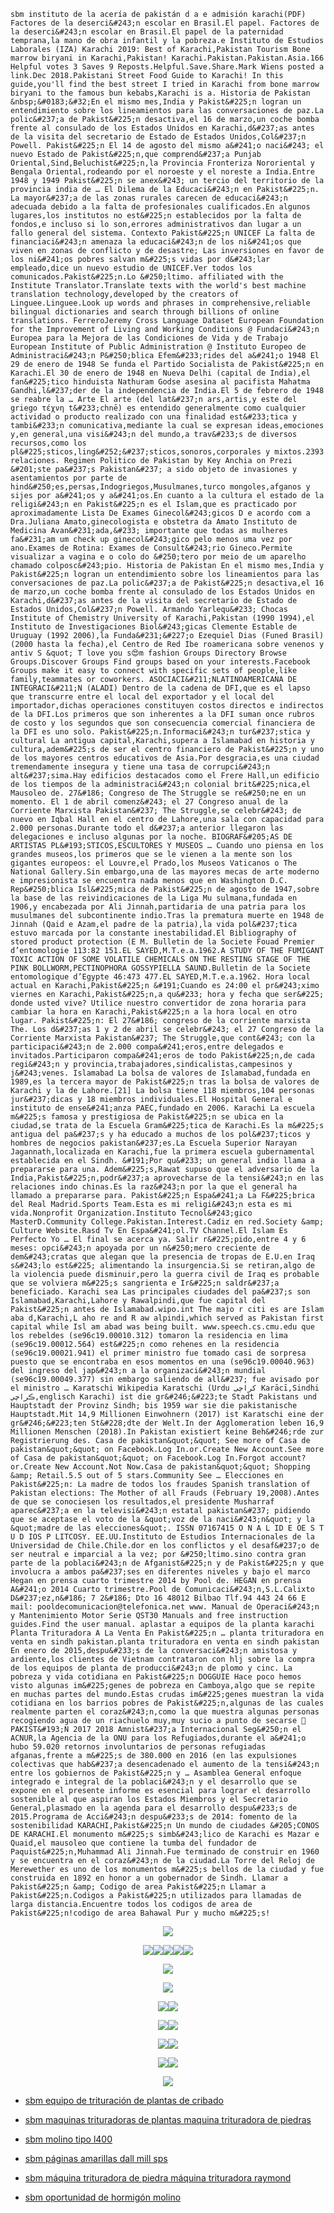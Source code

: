 
```
sbm instituto de la acería de pakistán d a e admisión karachi(PDF) Factores de la deserci&#243;n escolar en Brasil.El papel. Factores de la deserci&#243;n escolar en Brasil.El papel de la paternidad temprana,la mano de obra infantil y la pobreza.e Instituto de Estudios Laborales (IZA) Karachi 2019: Best of Karachi,Pakistan Tourism Bone marrow biryani in Karachi,Pakistan! Karachi.Pakistan.Pakistan.Asia.166 Helpful votes 3 Saves 9 Reposts.Helpful.Save.Share.Mark Wiens posted a link.Dec 2018.Pakistani Street Food Guide to Karachi! In this guide,you'll find the best street I tried in Karachi from bone marrow biryani to the famous bun kebabs,Karachi is a. Historia de Pakistan &nbsp;&#0183;&#32;En el mismo mes,India y Pakist&#225;n logran un entendimiento sobre los lineamientos para las conversaciones de paz.La polic&#237;a de Pakist&#225;n desactiva,el 16 de marzo,un coche bomba frente al consulado de los Estados Unidos en Karachi,d&#237;as antes de la visita del secretario de Estado de Estados Unidos,Col&#237;n Powell. Pakist&#225;n El 14 de agosto del mismo a&#241;o naci&#243; el nuevo Estado de Pakist&#225;n,que comprend&#237;a Punjab Oriental,Sind,Beluchist&#225;n,la Provincia Fronteriza Nororiental y Bengala Oriental,rodeando por el noroeste y el noreste a India.Entre 1948 y 1949 Pakist&#225;n se anex&#243; un tercio del territorio de la provincia india de … El Dilema de la Educaci&#243;n en Pakist&#225;n. La mayor&#237;a de las zonas rurales carecen de educaci&#243;n adecuada debido a la falta de profesionales cualificados.En algunos lugares,los institutos no est&#225;n establecidos por la falta de fondos,e incluso si lo son,errores administrativos dan lugar a un fallo general del sistema. Contexto Pakist&#225;n UNICEF La falta de financiaci&#243;n amenaza la educaci&#243;n de los ni&#241;os que viven en zonas de conflicto y de desastre; Las inversiones en favor de los ni&#241;os pobres salvan m&#225;s vidas por d&#243;lar empleado,dice un nuevo estudio de UNICEF.Ver todos los comunicados.Pakist&#225;n.Lo &#250;ltimo. affiliated with the Institute Translator.Translate texts with the world's best machine translation technology,developed by the creators of Linguee.Linguee.Look up words and phrases in comprehensive,reliable bilingual dictionaries and search through billions of online translations. FerreroJeremy Cross Language Dataset European Foundation for the Improvement of Living and Working Conditions @ Fundaci&#243;n Europea para la Mejora de las Condiciones de Vida y de Trabajo European Institute of Public Administration @ Instituto Europeo de Administraci&#243;n P&#250;blica Efem&#233;rides del a&#241;o 1948 El 29 de enero de 1948 Se funda el Partido Socialista de Pakist&#225;n en Karachi.El 30 de enero de 1948 en Nueva Delhi (capital de India),el fan&#225;tico hinduista Nathuram Godse asesina al pacifista Mahatma Gandhi,l&#237;der de la independencia de India.El 5 de febrero de 1948 se reabre la … Arte El arte (del lat&#237;n ars,artis,y este del griego τέχνη t&#233;chnē) es entendido generalmente como cualquier actividad o producto realizado con una finalidad est&#233;tica y tambi&#233;n comunicativa,mediante la cual se expresan ideas,emociones y,en general,una visi&#243;n del mundo,a trav&#233;s de diversos recursos,como los pl&#225;sticos,ling&#252;&#237;sticos,sonoros,corporales y mixtos.2393 relaciones. Regimen Politico de Pakistan by Key Anchia on Prezi &#201;ste pa&#237;s Pakistan&#237; a sido objeto de invasiones y asentamientos por parte de hind&#250;es,persas,Indogriegos,Musulmanes,turco mongoles,afganos y sijes por a&#241;os y a&#241;os.En cuanto a la cultura el estado de la religi&#243;n en Pakist&#225;n es el Islam,que es practicado por aproximadamente Lista De Exames Ginecol&#243;gicos D e acordo com a Dra.Juliana Amato,ginecologista e obstetra da Amato Instituto de Medicina Avan&#231;ada,&#233; importante que todas as mulheres fa&#231;am um check up ginecol&#243;gico pelo menos uma vez por ano.Exames de Rotina: Exames de Consult&#243;rio Gineco.Permite visualizar a vagina e o colo do &#250;tero por meio de um aparelho chamado colposc&#243;pio. Historia de Pakistan En el mismo mes,India y Pakist&#225;n logran un entendimiento sobre los lineamientos para las conversaciones de paz.La polic&#237;a de Pakist&#225;n desactiva,el 16 de marzo,un coche bomba frente al consulado de los Estados Unidos en Karachi,d&#237;as antes de la visita del secretario de Estado de Estados Unidos,Col&#237;n Powell. Armando Yarlequ&#233; Chocas Institute of Chemistry University of Karachi,Pakistan (1990 1994),el Instituto de Investigaciones Biol&#243;gicas Clemente Estable de Uruguay (1992 2006),la Funda&#231;&#227;o Ezequiel Dias (Funed Brasil) (2000 hasta la fecha),el Centro de Red Ibe roamericana sobre venenos y antiv S &quot; T love you s😍m fashion Groups Directory Browse Groups.Discover Groups Find groups based on your interests.Facebook Groups make it easy to connect with specific sets of people,like family,teammates or coworkers. ASOCIACI&#211;NLATINOAMERICANA DE INTEGRACI&#211;N (ALADI) Dentro de la cadena de DFI,que es el lapso que transcurre entre el local del exportador y el local del importador,dichas operaciones constituyen costos directos e indirectos de la DFI.Los primeros que son inherentes a la DFI suman once rubros de costo y los segundos que son consecuencia comercial financiera de la DFI es uno solo. Pakist&#225;n.Informaci&#243;n tur&#237;stica y cultural La antigua capital,Karachi,supera a Islamabad en historia y cultura,adem&#225;s de ser el centro financiero de Pakist&#225;n y uno de los mayores centros educativos de Asia.Por desgracia,es una ciudad tremendamente insegura y tiene una tasa de corrupci&#243;n alt&#237;sima.Hay edificios destacados como el Frere Hall,un edificio de los tiempos de la administraci&#243;n colonial brit&#225;nica,el Mausoleo de. 27&#186; Congreso de The Struggle se re&#250;ne en un momento. El 1 de abril comenz&#243; el 27 Congreso anual de la Corriente Marxista Pakistan&#237; The Struggle,se celebr&#243; de nuevo en Iqbal Hall en el centro de Lahore,una sala con capacidad para 2.000 personas.Durante todo el d&#237;a anterior llegaron las delegaciones e incluso algunas por la noche. BIOGRAF&#205;AS DE ARTISTAS PL&#193;STICOS,ESCULTORES Y MUSEOS … Cuando uno piensa en los grandes museos,los primeros que se le vienen a la mente son los gigantes europeos: el Louvre,el Prado,los Museos Vaticanos o The National Gallery.Sin embargo,una de las mayores mecas de arte moderno e impresionista se encuentra nada menos que en Washington D.C. Rep&#250;blica Isl&#225;mica de Pakist&#225;n de agosto de 1947,sobre la base de las reivindicaciones de la Liga Mu sulmana,fundada en 1906,y encabezada por Ali Jinnah,partidaria de una patria para los musulmanes del subcontinente indio.Tras la prematura muerte en 1948 de Jinnah (Qaid e Azam,el padre de la patria),la vida pol&#237;tica estuvo marcada por la constante inestabilidad.El Bibliography of stored product protection (E M. Bulletin de la Societe Fouad Premier d’entomologie 113:82 151.EL SAYED,M.T.e.a.1962.A STUDY OF THE FUMIGANT TOXIC ACTION OF SOME VOLATILE CHEMICALS ON THE RESTING STAGE OF THE PINK BOLLWORM,PECTINOPHORA GOSSYPIELLA SAUND.Bulletin de la Societe entomologique d’Egypte 46:473 477.EL SAYED,M.T.e.a.1962. Hora local actual en Karachi,Pakist&#225;n &#191;Cuando es 24:00 el pr&#243;ximo viernes en Karachi,Pakist&#225;n,a qu&#233; hora y fecha que ser&#225; donde usted vive? Utilice nuestro convertidor de zona horaria para cambiar la hora en Karachi,Pakist&#225;n a la hora local en otro lugar. Pakist&#225;n: El 27&#186; congreso de la corriente marxista The. Los d&#237;as 1 y 2 de abril se celebr&#243; el 27 Congreso de la Corriente Marxista Pakistan&#237; The Struggle,que cont&#243; con la participaci&#243;n de 2.000 compa&#241;eros,entre delegados e invitados.Participaron compa&#241;eros de todo Pakist&#225;n,de cada regi&#243;n y provincia,trabajadores,sindicalistas,campesinos y j&#243;venes. Islamabad La bolsa de valores de Islamabad,fundada en 1989,es la tercera mayor de Pakist&#225;n tras la bolsa de valores de Karachi y la de Lahore.[21] La bolsa tiene 118 miembros,104 personas jur&#237;dicas y 18 miembros individuales.El Hospital General e instituto de ense&#241;anza PAEC,fundado en 2006. Karachi La escuela m&#225;s famosa y prestigiosa de Pakist&#225;n se ubica en la ciudad,se trata de la Escuela Gram&#225;tica de Karachi.Es la m&#225;s antigua del pa&#237;s y ha educado a muchos de los pol&#237;ticos y hombres de negocios pakistan&#237;es.La Escuela Superior Narayan Jagannath,localizada en Karachi,fue la primera escuela gubernamental establecida en el Sindh. &#191;Por qu&#233; un general indio llama a prepararse para una. Adem&#225;s,Rawat supuso que el adversario de la India,Pakist&#225;n,podr&#237;a aprovecharse de la tensi&#243;n en las relaciones indo chinas.Es la raz&#243;n por la que el general ha llamado a prepararse para. Pakist&#225;n Espa&#241;a La F&#225;brica del Real Madrid.Sports Team.Esta es mi religi&#243;n esta es mi vida.Nonprofit Organization.Instituto Tecnol&#243;gico MasterD.Community College.Pakistan.Interest.Cadiz en red.Society &amp; Culture Website.Rasd Tv En Espa&#241;ol.TV Channel.El Islam Es Perfecto Yo … El final se acerca ya. Salir r&#225;pido,entre 4 y 6 meses: opci&#243;n apoyada por un n&#250;mero creciente de dem&#243;cratas que alegan que la presencia de tropas de E.U.en Iraq s&#243;lo est&#225; alimentando la insurgencia.Si se retiran,algo de la violencia puede disminuir,pero la guerra civil de Iraq es probable que se volviera m&#225;s sangrienta e Ir&#225;n saldr&#237;a beneficiado. Karachi sea Las principales ciudades del pa&#237;s son Islamabad,Karachi,Lahore y Rawalpindi,que fue capital del Pakist&#225;n antes de Islamabad.wipo.int The majo r citi es are Islam aba d,Karachi,L aho re and R aw alpindi,which served as Pakistan first capital while Isl am abad was being built. www.speech.cs.cmu.edu que los rebeldes (se96c19.00010.312) tomaron la residencia en lima (se96c19.00012.564) est&#225;n como rehenes en la residencia (se96c19.00021.941) el primer ministro fue tomado casi de sorpresa puesto que se encontraba en esos momentos en una (se96c19.00040.963) del ingreso del jap&#243;n a la organizaci&#243;n mundial (se96c19.00049.377) sin embargo saliendo de all&#237; fue avisado por el ministro … Karatschi Wikipedia Karatschi (Urdu كراچى Karācī,Sindhi ڪراچي,englisch Karachi) ist die gr&#246;&#223;te Stadt Pakistans und Hauptstadt der Provinz Sindh; bis 1959 war sie die pakistanische Hauptstadt.Mit 14,9 Millionen Einwohnern (2017) ist Karatschi eine der gr&#246;&#223;ten St&#228;dte der Welt.In der Agglomeration leben 16,9 Millionen Menschen (2018).In Pakistan existiert keine Beh&#246;rde zur Registrierung des. Casa de pakistan&quot;&quot; See more of Casa de pakistan&quot;&quot; on Facebook.Log In.or.Create New Account.See more of Casa de pakistan&quot;&quot; on Facebook.Log In.Forgot account? or.Create New Account.Not Now.Casa de pakistan&quot;&quot; Shopping &amp; Retail.5.5 out of 5 stars.Community See … Elecciones en Pakist&#225;n: La madre de todos los fraudes Spanish translation of Pakistan elections: The Mother of all Frauds (February 19,2008).Antes de que se conociesen los resultados,el presidente Musharraf aparec&#237;a en la televisi&#243;n estatal pakistan&#237; pidiendo que se aceptase el voto de la &quot;voz de la naci&#243;n&quot; y la &quot;madre de las elecciones&quot;. ISSN 07167415 O N A L ID E OE S T U D IOS P LITCOSY. EE.UU.Instituto de Estudios Internacionales de la Universidad de Chile.Chile.dor en los conflictos y el desaf&#237;o de ser neutral e imparcial a la vez; por &#250;ltimo.sino contra gran parte de la poblaci&#243;n de Afganist&#225;n y de Pakist&#225;n y que involucra a ambos pa&#237;ses en diferentes niveles y bajo el marco Hegan en prensa cuarto trimestre 2014 by Pool de. HEGAN en prensa A&#241;o 2014 Cuarto trimestre.Pool de Comunicaci&#243;n,S.L.Calixto D&#237;ez,n&#186; 7 2&#186; Dto 16 48012 Bilbao Tlf.94 443 24 66 E mail: pooldecomunicacion@telefonica.net www. Manual de Operaci&#243;n y Mantenimiento Motor Serie QST30 Manuals and free instruction guides.Find the user manual. aplastar a equipos de la planta karachi Planta Trituradora A La Venta En Pakist&#225;n … planta trituradora en venta en sindh pakistan.planta trituradora en venta en sindh pakistan En enero de 2015,despu&#233;s de la conversaci&#243;n amistosa y ardiente,los clientes de Vietnam contrataron con hlj sobre la compra de los equipos de planta de producci&#243;n de plomo y cinc. La pobreza y vida cotidiana en Pakist&#225;n DOGGUIE Hace poco hemos visto algunas im&#225;genes de pobreza en Camboya,algo que se repite en muchas partes del mundo.Estas crudas im&#225;genes muestran la vida cotidiana en los barrios pobres de Pakist&#225;n,algunas de las cuales realmente parten el coraz&#243;n,como la que muestra algunas personas recogiendo agua de un riachuelo muy,muy sucio a punto de secarse 🙁 PAKIST&#193;N 2017 2018 Amnist&#237;a Internacional Seg&#250;n el ACNUR,la Agencia de la ONU para los Refugiados,durante el a&#241;o hubo 59.020 retornos involuntarios de personas refugiadas afganas,frente a m&#225;s de 380.000 en 2016 (en las expulsiones colectivas que hab&#237;a desencadenado el aumento de la tensi&#243;n entre los gobiernos de Pakist&#225;n y … Asamblea General enfoque integrado e integral de la poblaci&#243;n y el desarrollo que se expone en el presente informe es esencial para lograr el desarrollo sostenible al que aspiran los Estados Miembros y el Secretario General,plasmado en la agenda para el desarrollo despu&#233;s de 2015.Programa de Acci&#243;n despu&#233;s de 2014: fomento de la sostenibilidad KARACHI,Pakist&#225;n Un mundo de ciudades &#205;CONOS DE KARACHI.El monumento m&#225;s simb&#243;lico de Karachi es Mazar e Quaid,el mausoleo que contiene la tumba del fundador de Paquist&#225;n,Muhammad Ali Jinnah.Fue terminado de construir en 1960 y se encuentra en el coraz&#243;n de la ciudad.La Torre del Reloj de Merewether es uno de los monumentos m&#225;s bellos de la ciudad y fue construida en 1892 en honor a un gobernador de Sindh. Llamar a Pakist&#225;n &amp; Codigo de area Pakist&#225;n Llamar a Pakist&#225;n.Codigos a Pakist&#225;n utilizados para llamadas de larga distancia.Encuentre todos los codigos de area de Pakist&#225;n!codigo de area Bahawal Pur y mucho m&#225;s! 
```

<div align="center">

<a href="https://es-crusher.shibang-china.com/github&k=sbm+instituto+de+la+acer%C3%ADa+de+pakist%C3%A1n+d+a+e+admisi%C3%B3n+karachi"><img src="https://static.shibang-china.com/es/crusher/logo.jpg"></a>

<a href="https://es-crusher.shibang-china.com/github&k=sbm+instituto+de+la+acer%C3%ADa+de+pakist%C3%A1n+d+a+e+admisi%C3%B3n+karachi"><img src="https://static.shibang-china.com/es/crusher/index.jpg"></a><a href="https://es-crusher.shibang-china.com/material.htmlgithub&k=sbm+instituto+de+la+acer%C3%ADa+de+pakist%C3%A1n+d+a+e+admisi%C3%B3n+karachi"><img src="https://static.shibang-china.com/es/crusher/material.jpg"></a><a href="https://es-crusher.shibang-china.com/application.htmlgithub&k=sbm+instituto+de+la+acer%C3%ADa+de+pakist%C3%A1n+d+a+e+admisi%C3%B3n+karachi"><img src="https://static.shibang-china.com/es/crusher/application.jpg"></a><a href="https://es-crusher.shibang-china.com/aboutus.htmlgithub&k=sbm+instituto+de+la+acer%C3%ADa+de+pakist%C3%A1n+d+a+e+admisi%C3%B3n+karachi"><img src="https://static.shibang-china.com/es/crusher/aboutus.jpg"></a><a href="https://es-crusher.shibang-china.com/contact.htmlgithub&k=sbm+instituto+de+la+acer%C3%ADa+de+pakist%C3%A1n+d+a+e+admisi%C3%B3n+karachi"><img src="https://static.shibang-china.com/es/crusher/contact.jpg"></a>

<a href="https://es-crusher.shibang-china.com/github&k=sbm+instituto+de+la+acer%C3%ADa+de+pakist%C3%A1n+d+a+e+admisi%C3%B3n+karachi"><img src="https://static.shibang-china.com/es/crusher/banner.jpg"></a>

<a href="https://swt.shibang-china.com/github&k=sbm+instituto+de+la+acer%C3%ADa+de+pakist%C3%A1n+d+a+e+admisi%C3%B3n+karachi"><img src="https://static.shibang-china.com/es/crusher/text.jpg"></a>

<a href="https://swt.shibang-china.com/github&k=sbm+instituto+de+la+acer%C3%ADa+de+pakist%C3%A1n+d+a+e+admisi%C3%B3n+karachi"><img src="https://static.shibang-china.com/es/crusher/chat.jpg"></a><a href="https://es-crusher.shibang-china.com/contact.htmlgithub&k=sbm+instituto+de+la+acer%C3%ADa+de+pakist%C3%A1n+d+a+e+admisi%C3%B3n+karachi"><img src="https://static.shibang-china.com/es/crusher/message.jpg"></a>

<a href="https://es-crusher.shibang-china.com/products/pe.htmlgithub&k=sbm+instituto+de+la+acer%C3%ADa+de+pakist%C3%A1n+d+a+e+admisi%C3%B3n+karachi"><img src="https://static.shibang-china.com/es/crusher/pe.jpg"></a><a href="https://es-crusher.shibang-china.com/products/pf.htmlgithub&k=sbm+instituto+de+la+acer%C3%ADa+de+pakist%C3%A1n+d+a+e+admisi%C3%B3n+karachi"><img src="https://static.shibang-china.com/es/crusher/pf.jpg"></a>

<a href="https://es-crusher.shibang-china.com/products/hpt.htmlgithub&k=sbm+instituto+de+la+acer%C3%ADa+de+pakist%C3%A1n+d+a+e+admisi%C3%B3n+karachi"><img src="https://static.shibang-china.com/es/crusher/hpt.jpg"></a><a href="https://es-crusher.shibang-china.com/products/vsi.htmlgithub&k=sbm+instituto+de+la+acer%C3%ADa+de+pakist%C3%A1n+d+a+e+admisi%C3%B3n+karachi"><img src="https://static.shibang-china.com/es/crusher/vsi.jpg"></a>

<a href="https://es-crusher.shibang-china.com/products/klv.htmlgithub&k=sbm+instituto+de+la+acer%C3%ADa+de+pakist%C3%A1n+d+a+e+admisi%C3%B3n+karachi"><img src="https://static.shibang-china.com/es/crusher/klv.jpg"></a><a href="https://es-crusher.shibang-china.com/products/portable.htmlgithub&k=sbm+instituto+de+la+acer%C3%ADa+de+pakist%C3%A1n+d+a+e+admisi%C3%B3n+karachi"><img src="https://static.shibang-china.com/es/crusher/portable.jpg"></a>

<a href="https://swt.shibang-china.com/github&k=sbm+instituto+de+la+acer%C3%ADa+de+pakist%C3%A1n+d+a+e+admisi%C3%B3n+karachi"><img src="https://static.shibang-china.com/es/crusher/case.jpg"></a>

</div>


* [sbm equipo de trituración de plantas de cribado](sbm%20equipo%20de%20trituraci%C3%B3n%20de%20plantas%20de%20cribado.md)

* [sbm maquinas trituradoras de plantas maquina trituradora de piedras](sbm%20maquinas%20trituradoras%20de%20plantas%20maquina%20trituradora%20de%20piedras.md)

* [sbm molino tipo l400](sbm%20molino%20tipo%20l400.md)

* [sbm páginas amarillas dall mill sps](sbm%20p%C3%A1ginas%20amarillas%20dall%20mill%20sps.md)

* [sbm máquina trituradora de piedra máquina trituradora raymond](sbm%20m%C3%A1quina%20trituradora%20de%20piedra%20m%C3%A1quina%20trituradora%20raymond.md)

* [sbm oportunidad de hormigón molino](sbm%20oportunidad%20de%20hormig%C3%B3n%20molino.md)
